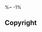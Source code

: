 <!--
## TODO

- [ ] Read a directory as a source.
- [ ] Allow to pipe to `stderr`. -->

%~ -1%

## Copyright

<Footer />